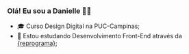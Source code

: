 ### Olá! Eu sou a Danielle 👋🏼


- 🎓 Curso Design Digital na PUC-Campinas;
- 🌱 Estou estudando Desenvolvimento Front-End através da <a href="https://github.com/reprograma">{reprograma}</a>;
